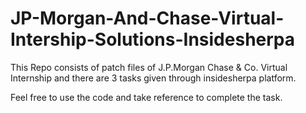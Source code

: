 # JP-Morgan-And-Chase-Virtual-Intership-Solutions-Insidesherpa

This Repo consists of  patch files of J.P.Morgan Chase & Co. Virtual Internship and there are 3 tasks given through insidesherpa platform.

Feel free to use the code and take reference to complete the task.

